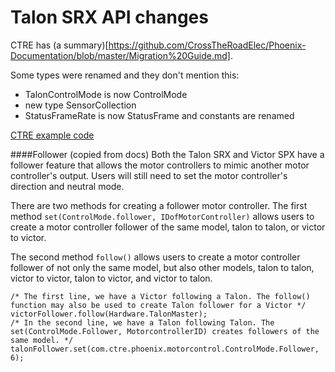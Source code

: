 # Talon SRX API changes

CTRE has (a summary)[https://github.com/CrossTheRoadElec/Phoenix-Documentation/blob/master/Migration%20Guide.md].

Some types were renamed and they don't mention this: 
- TalonControlMode is now ControlMode
- new type SensorCollection
- StatusFrameRate is now StatusFrame and constants are renamed

[CTRE example code](https://github.com/CrossTheRoadElec/Phoenix-Examples-Languages)

####Follower (copied from docs)
Both the Talon SRX and Victor SPX have a follower feature that allows the motor controllers to mimic another motor controller's output. Users will still need to set the motor controller's direction and neutral mode.

There are two methods for creating a follower motor controller. The first method `set(ControlMode.follower, IDofMotorController)` allows users to create a motor controller follower of the same model, talon to talon, or victor to victor.

The second method `follow()` allows users to create a motor controller follower of not only the same model, but also other models, talon to talon, victor to victor, talon to victor, and victor to talon.

    /* The first line, we have a Victor following a Talon. The follow() function may also be used to create Talon follower for a Victor */
    victorFollower.follow(Hardware.TalonMaster);
    /* In the second line, we have a Talon following Talon. The set(ControlMode.Follower, MotorcontrollerID) creates followers of the same model. */
    talonFollower.set(com.ctre.phoenix.motorcontrol.ControlMode.Follower, 6);